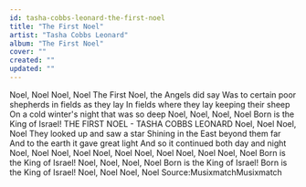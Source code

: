 ```yaml
---
id: tasha-cobbs-leonard-the-first-noel
title: "The First Noel"
artist: "Tasha Cobbs Leonard"
album: "The First Noel"
cover: ""
created: ""
updated: ""
---
```


Noel, Noel
Noel, Noel
The First Noel, the Angels did say
Was to certain poor shepherds in fields as they lay
In fields where they lay keeping their sheep
On a cold winter's night that was so deep
Noel, Noel, Noel, Noel
Born is the King of Israel!
THE FIRST NOEL - TASHA COBBS LEONARD
Noel, Noel
Noel, Noel
They looked up and saw a star
Shining in the East beyond them far
And to the earth it gave great light
And so it continued both day and night
Noel, Noel
Noel, Noel
Noel, Noel
Noel, Noel
Noel, Noel
Noel, Noel
Born is the King of Israel!
Noel, Noel, Noel, Noel
Born is the King of Israel!
Born is the King of Israel!
Noel, Noel
Noel, Noel
Source:MusixmatchMusixmatch